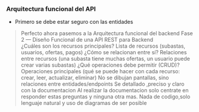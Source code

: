 
### Arquitectura funcional del API
- Primero se debe estar seguro con las entidades
> Perfecto ahora pasemos a la Arquitectura funcional del backend
Fase 2 — Diseño Funcional de una API REST para Backend  
¿Cuáles son los recursos principales? 
Lista de recursos (subastas, usuarios, ofertas, pagos) 
¿Cómo se relacionan entre sí? 
Relaciones entre recursos (una subasta tiene muchas ofertas, un usuario puede crear varias subastas) 
¿Qué operaciones debe permitir (CRUD)? 
Operaciones principales (qué se puede hacer con cada recurso: crear, leer, actualizar, eliminar) 
No se dibujan pantallas, sino relaciones entre entidades/endpoints
Se detallado ,preciso y claro con la documentacion 
Al realizar la documentacion solo centrate en responder estas preguntas y ninguna otra mas. 
Nada de codigo,solo lenguaje natural y uso de diagramas de ser posible 